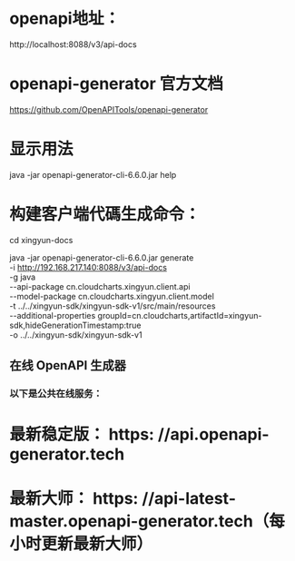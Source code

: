 
# openapi地址：
http://localhost:8088/v3/api-docs

# openapi-generator 官方文档
https://github.com/OpenAPITools/openapi-generator

# 显示用法
java -jar openapi-generator-cli-6.6.0.jar help

# 构建客户端代碼生成命令：
cd xingyun-docs

java -jar openapi-generator-cli-6.6.0.jar generate \
-i http://192.168.217.140:8088/v3/api-docs \
-g java \
--api-package cn.cloudcharts.xingyun.client.api \
--model-package cn.cloudcharts.xingyun.client.model \
-t ../../xingyun-sdk/xingyun-sdk-v1/src/main/resources \
--additional-properties groupId=cn.cloudcharts,artifactId=xingyun-sdk,hideGenerationTimestamp:true \
-o ../../xingyun-sdk/xingyun-sdk-v1

## 在线 OpenAPI 生成器
### 以下是公共在线服务：

# 最新稳定版： https: //api.openapi-generator.tech
# 最新大师： https: //api-latest-master.openapi-generator.tech（每小时更新最新大师）
